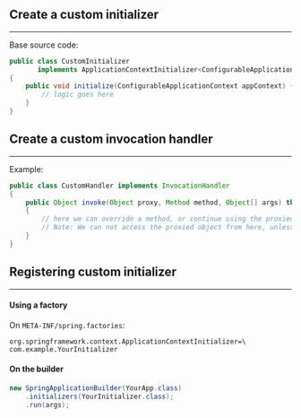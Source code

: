 ## Create a custom initializer
---

Base source code:

```java
public class CustomInitializer 
       implements ApplicationContextInitializer<ConfigurableApplicationContext> 
{
    public void initialize(ConfigurableApplicationContext appContext) {
        // logic goes here
    }
}
```

## Create a custom invocation handler
---

Example:

```java
public class CustomHandler implements InvocationHandler 
{
    public Object invoke(Object proxy, Method method, Object[] args) throws Throwable 
    {
        // here we can override a method, or continue using the proxied object
        // Note: We can not access the proxied object from here, unless we have got it while creating.
    }
}
```

## Registering custom initializer
---

#### Using a factory

On `META-INF/spring.factories`:

```
org.springframework.context.ApplicationContextInitializer=\
com.example.YourInitializer
```

#### On the builder

```java
new SpringApplicationBuilder(YourApp.class)
    .initializers(YourInitializer.class);
    .run(args);
```